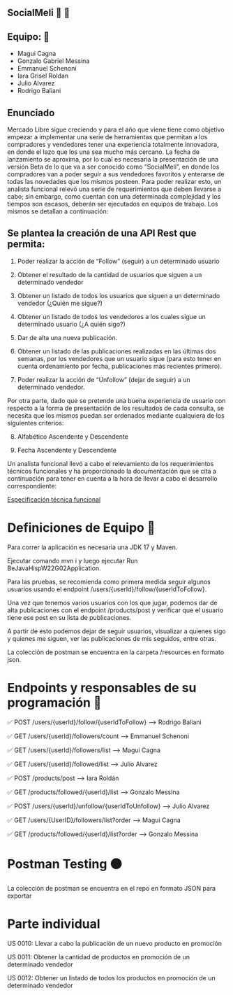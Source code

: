 ## SocialMeli 💛 🤝

## Equipo: 🚀

- Magui Cagna
- Gonzalo Gabriel Messina
- Emmanuel Schenoni
- Iara Grisel Roldan
- Julio Alvarez
- Rodrigo Baliani

## Enunciado

Mercado Libre sigue creciendo y para el año que viene  tiene como objetivo empezar a implementar una
serie de herramientas que permitan a los compradores y vendedores tener una experiencia totalmente
innovadora, en donde el lazo que los una sea mucho más cercano. La fecha de lanzamiento se aproxima,
por lo cual es necesaria la presentación de una versión Beta de lo que va a ser conocido como “SocialMeli”,
en donde los compradores van a poder seguir a sus vendedores favoritos y enterarse de todas las novedades que
los mismos posteen. Para poder realizar esto, un analista funcional relevó una serie de requerimientos que deben
llevarse a cabo; sin embargo, como cuentan con una determinada complejidad y los tiempos son escasos, deberán ser
ejecutados en equipos de trabajo. Los mismos se detallan a continuación:


## Se plantea la creación de una API Rest que permita:

1) Poder realizar la acción de “Follow” (seguir) a un determinado usuario

2) Obtener el resultado de la cantidad de usuarios que siguen a un determinado vendedor

3) Obtener un listado de todos los usuarios que siguen a un determinado vendedor (¿Quién me sigue?)

4) Obtener un listado de todos los vendedores a los cuales sigue un determinado usuario (¿A quién sigo?)

5) Dar de alta una nueva publicación.

6) Obtener un listado de las publicaciones realizadas en las últimas dos semanas, por los vendedores que un usuario sigue (para esto tener en cuenta ordenamiento por fecha, publicaciones más recientes primero).

7) Poder realizar la acción de “Unfollow” (dejar de seguir) a un determinado vendedor.

Por otra parte, dado que se pretende una buena experiencia de usuario con respecto a la forma de presentación de los resultados de cada consulta, se necesita que los mismos puedan ser ordenados mediante cualquiera de los siguientes criterios:

8) Alfabético Ascendente y Descendente

9) Fecha Ascendente y Descendente



Un analista funcional llevó a cabo el relevamiento de los requerimientos técnicos funcionales y ha proporcionado la documentación que se cita a continuación para tener en cuenta a la hora de llevar a cabo el desarrollo correspondiente:

[Especificación técnica funcional](https://docs.google.com/document/d/1Q-xGaOMPij-qk_gMvcN0Sk0isbCPqjJS/preview?usp=sharing&ouid=102053688598464604438&rtpof=true&sd=true)

# Definiciones de Equipo 🤝

Para correr la aplicación es necesaria una JDK 17 y Maven.

Ejecutar comando mvn i y luego ejecutar Run BeJavaHispW22G02Application.

Para las pruebas, se recomienda como primera medida seguir algunos usuarios usando el endpoint /users/{userId}/follow/{userIdToFollow}.

Una vez que tenemos varios usuarios con los que jugar, podemos dar de alta publicaciones con el endpoint /products/post y verificar que el usuario tiene ese post en su lista de publicaciones.

A partir de esto podemos dejar de seguir usuarios, visualizar a quienes sigo y quienes me siguen, ver las publicaciones de mis seguidos, entre otras.

La colección de postman se encuentra en la carpeta /resources en formato json.

# Endpoints y responsables de su programación 🦾

✅ POST /users/{userId}/follow/{userIdToFollow} --> Rodrigo Baliani

✅ GET /users/{userId}/followers/count --> Emmanuel Schenoni

✅ GET /users/{userId}/followers/list --> Magui Cagna

✅ GET /users/{userId}/followed/list --> Julio Alvarez

✅ POST /products/post --> Iara Roldán

✅ GET /products/followed/{userId}/list --> Gonzalo Messina

✅ POST /users/{userId}/unfollow/{userIdToUnfollow} --> Julio Alvarez

✅ GET /users/{UserID}/followers/list?order --> Magui Cagna

✅ GET /products/followed/{userId}/list?order --> Gonzalo Messina

# Postman Testing 🟠 
La colección de postman se encuentra en el repo en formato JSON para exportar

# Parte individual

US 0010: Llevar a cabo la publicación de un nuevo producto en promoción

US 0011: Obtener la cantidad de productos en promoción de un determinado vendedor

US 0012: Obtener un listado de todos los productos en promoción de un determinado vendedor

